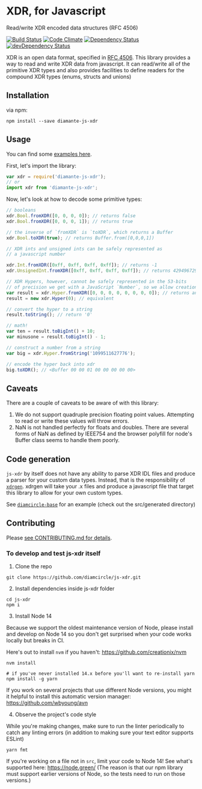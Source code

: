 # XDR, for Javascript

Read/write XDR encoded data structures (RFC 4506)

[![Build Status](https://travis-ci.com/diamcircle/js-xdr.svg?branch=master)](https://travis-ci.com/diamcircle/js-xdr)
[![Code Climate](https://codeclimate.com/github/diamcircle/js-xdr/badges/gpa.svg)](https://codeclimate.com/github/diamcircle/js-xdr)
[![Dependency Status](https://david-dm.org/diamcircle/js-xdr.svg)](https://david-dm.org/diamcircle/js-xdr)
[![devDependency Status](https://david-dm.org/diamcircle/js-xdr/dev-status.svg)](https://david-dm.org/diamcircle/js-xdr#info=devDependencies)

XDR is an open data format, specified in
[RFC 4506](http://tools.ietf.org/html/rfc4506.html). This library provides a way
to read and write XDR data from javascript. It can read/write all of the
primitive XDR types and also provides facilities to define readers for the
compound XDR types (enums, structs and unions)

## Installation

via npm:

```shell
npm install --save diamante-js-xdr
```

## Usage

You can find some [examples here](examples/).

First, let's import the library:

```javascript
var xdr = require('diamante-js-xdr');
// or
import xdr from 'diamante-js-xdr';
```

Now, let's look at how to decode some primitive types:

```javascript
// booleans
xdr.Bool.fromXDR([0, 0, 0, 0]); // returns false
xdr.Bool.fromXDR([0, 0, 0, 1]); // returns true

// the inverse of `fromXDR` is `toXDR`, which returns a Buffer
xdr.Bool.toXDR(true); // returns Buffer.from([0,0,0,1])

// XDR ints and unsigned ints can be safely represented as
// a javascript number

xdr.Int.fromXDR([0xff, 0xff, 0xff, 0xff]); // returns -1
xdr.UnsignedInt.fromXDR([0xff, 0xff, 0xff, 0xff]); // returns 4294967295

// XDR Hypers, however, cannot be safely represented in the 53-bits
// of precision we get with a JavaScript `Number`, so we allow creation from big-endian arrays of numbers, strings, or bigints.
var result = xdr.Hyper.fromXDR([0, 0, 0, 0, 0, 0, 0, 0]); // returns an instance of xdr.Hyper
result = new xdr.Hyper(0); // equivalent

// convert the hyper to a string
result.toString(); // return '0'

// math!
var ten = result.toBigInt() + 10;
var minusone = result.toBigInt() - 1;

// construct a number from a string
var big = xdr.Hyper.fromString('1099511627776');

// encode the hyper back into xdr
big.toXDR(); // <Buffer 00 00 01 00 00 00 00 00>
```

## Caveats

There are a couple of caveats to be aware of with this library:

1.  We do not support quadruple precision floating point values. Attempting to
    read or write these values will throw errors.
2.  NaN is not handled perfectly for floats and doubles. There are several forms
    of NaN as defined by IEEE754 and the browser polyfill for node's Buffer
    class seems to handle them poorly.

## Code generation

`js-xdr` by itself does not have any ability to parse XDR IDL files and produce
a parser for your custom data types. Instead, that is the responsibility of
[`xdrgen`](http://github.com/diamcircle/xdrgen). xdrgen will take your .x files
and produce a javascript file that target this library to allow for your own
custom types.

See [`diamcircle-base`](http://github.com/diamcircle/js-diamcircle-base) for an
example (check out the src/generated directory)

## Contributing

Please [see CONTRIBUTING.md for details](CONTRIBUTING.md).

### To develop and test js-xdr itself

1. Clone the repo

```shell
git clone https://github.com/diamcircle/js-xdr.git
```

2. Install dependencies inside js-xdr folder

```shell
cd js-xdr
npm i
```

3. Install Node 14

Because we support the oldest maintenance version of Node, please install and
develop on Node 14 so you don't get surprised when your code works locally but
breaks in CI.

Here's out to install `nvm` if you haven't: https://github.com/creationix/nvm

```shell
nvm install

# if you've never installed 14.x before you'll want to re-install yarn
npm install -g yarn
```

If you work on several projects that use different Node versions, you might it
helpful to install this automatic version manager:
https://github.com/wbyoung/avn

4. Observe the project's code style

While you're making changes, make sure to run the linter periodically to catch
any linting errors (in addition to making sure your text editor supports ESLint)

```shell
yarn fmt
```

If you're working on a file not in `src`, limit your code to Node 14! See what's
supported here: https://node.green/ (The reason is that our npm library must
support earlier versions of Node, so the tests need to run on those versions.)
